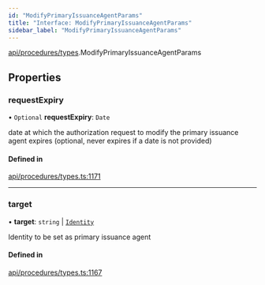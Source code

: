 ```yaml
---
id: "ModifyPrimaryIssuanceAgentParams"
title: "Interface: ModifyPrimaryIssuanceAgentParams"
sidebar_label: "ModifyPrimaryIssuanceAgentParams"
---
```


[api/procedures/types](../../../../../modules/API/Procedures/Types/Types.md).ModifyPrimaryIssuanceAgentParams

## Properties

### requestExpiry

• `Optional` **requestExpiry**: `Date`

date at which the authorization request to modify the primary issuance agent expires (optional, never expires if a date is not provided)

#### Defined in

[api/procedures/types.ts:1171](https://github.com/PolymeshAssociation/polymesh-sdk/blob/978e4ded6/src/api/procedures/types.ts#L1171)

___

### target

• **target**: `string` \| [`Identity`](../../../../../classes/API/Entities/Identity/Identity.md)

Identity to be set as primary issuance agent

#### Defined in

[api/procedures/types.ts:1167](https://github.com/PolymeshAssociation/polymesh-sdk/blob/978e4ded6/src/api/procedures/types.ts#L1167)
